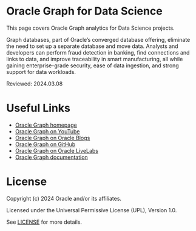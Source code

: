 # Oracle Graph for Data Science

This page covers Oracle Graph analytics for Data Science projects.

Graph databases, part of Oracle’s converged database offering, eliminate the need to set up a separate database and move data. Analysts and developers can perform fraud detection in banking, find connections and links to data, and improve traceability in smart manufacturing, all while gaining enterprise-grade security, ease of data ingestion, and strong support for data workloads.

Reviewed: 2024.03.08


# Useful Links

- [Oracle Graph homepage](https://www.oracle.com/database/graph/)
- [Oracle Graph on YouTube](https://www.youtube.com/playlist?list=PL3ZqpALcm8HMR7nHRlpA2pXiUz99SMO5Z)
- [Oracle Graph on Oracle Blogs](https://blogs.oracle.com/search.html?q=graph)
- [Oracle Graph on GitHub](https://github.com/oracle-samples/pgx-samples)
- [Oracle Graph on Oracle LiveLabs](https://apexapps.oracle.com/pls/apex/f?p=133:100:2717775602397::::SEARCH:graph)
- [Oracle Graph documentation](https://docs.oracle.com/en/database/oracle/oracle-database/23/graph.html)


# License

Copyright (c) 2024 Oracle and/or its affiliates.

Licensed under the Universal Permissive License (UPL), Version 1.0.

See [LICENSE](https://github.com/oracle-devrel/technology-engineering/blob/main/LICENSE) for more details.
